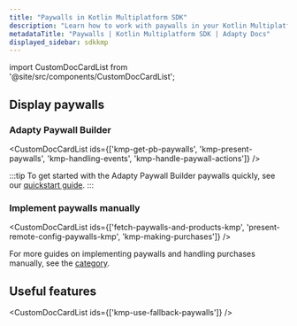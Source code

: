 ```yaml
---
title: "Paywalls in Kotlin Multiplatform SDK"
description: "Learn how to work with paywalls in your Kotlin Multiplatform app with Adapty SDK."
metadataTitle: "Paywalls | Kotlin Multiplatform SDK | Adapty Docs"
displayed_sidebar: sdkkmp
---
```


import CustomDocCardList from '@site/src/components/CustomDocCardList';

## Display paywalls

### Adapty Paywall Builder

<CustomDocCardList ids={['kmp-get-pb-paywalls', 'kmp-present-paywalls', 'kmp-handling-events', 'kmp-handle-paywall-actions']} />

:::tip
To get started with the Adapty Paywall Builder paywalls quickly, see our [quickstart guide](kmp-quickstart-paywalls).
:::

### Implement paywalls manually

<CustomDocCardList ids={['fetch-paywalls-and-products-kmp', 'present-remote-config-paywalls-kmp', 'kmp-making-purchases']} />

For more guides on implementing paywalls and handling purchases manually, see the [category](kmp-implement-paywalls-manually).

## Useful features

<CustomDocCardList ids={['kmp-use-fallback-paywalls']} />
